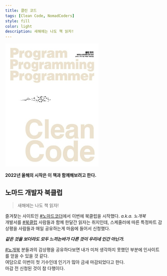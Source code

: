 ```yaml
---
title: 클린 코드
tags: [Clean Code, NomadCoders]
style: fill
color: light
description: 새해에는 나도 책 읽자!
---
```


![Clean Code Book Image](/assets/images/clean-code.jpeg)

**2022년 올해의 시작은 이 책과 함께해보려고 한다.**

## 노마드 개발자 북클럽

> 새해에는 나도 책 읽자!

즐겨찾는 사이트인 [#노마드코더](https://nomadcoders.co)에서 이번에 북클럽을 시작했다. _a.k.a. 노개북_  
개발서를 [#북클럽](https://nomadcoders.slack.com/archives/C02T0UQNVV5) 사람들과 함께 한달간 읽자는 취지인데, 스케줄러에 따른 특정파트 감상평을 사람들과 매일 공유하는게 마음에 들어서 신청했다.

**_같은 것을 보더라도 모두 느끼는바가 다른 것이 우리네 인간 아닌가._**

[#노개북](https://nomadcoders.slack.com/archives/C02T0UQNVV5) 분들과의 감상평을 공유하다보면 내가 미처 생각하지 못했던 부분에 인사이트를 얻을 수 있을 것 같다.  
여담으로 이번이 첫 기수인데 인기가 많아 금새 마감되었다고 한다.  
마감 전 신청된 것이 참 다행이다.

